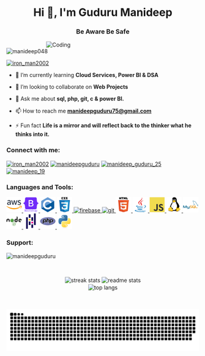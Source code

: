 
<h1 align="center">Hi 👋, I'm Guduru Manideep</h1>

<h3 align="center">Be Aware Be Safe</h3>
<img align="right" alt="Coding" width="400" src="https://media.tenor.com/rePDfDWO3XoAAAAd/hacking.gif">

<p align="left"> <img src="https://komarev.com/ghpvc/?username=manideep048&label=Profile%20views&color=0e75b6&style=flat" alt="manideep048" /> </p>

<p align="left"> <a href="https://twitter.com/iron_man2002" target="blank"><img src="https://img.shields.io/twitter/follow/iron_man2002?logo=twitter&style=for-the-badge" alt="iron_man2002" /></a> </p>

- 🌱 I’m currently learning **Cloud Services, Power BI & DSA**

- 👯 I’m looking to collaborate on **Web Projects**

- 💬 Ask me about **sql, php, git, c & power BI.**

- 📫 How to reach me **manideepguduru75@gmail.com**

- ⚡ Fun fact **Life is a mirror and will reflect back to the thinker what he thinks into it.**

<h3 align="left">Connect with me:</h3>
<p align="left">
<a href="https://twitter.com/iron_man2002" target="blank"><img align="center" src="https://raw.githubusercontent.com/rahuldkjain/github-profile-readme-generator/master/src/images/icons/Social/twitter.svg" alt="iron_man2002" height="30" width="40" /></a>
<a href="https://linkedin.com/in/manideepguduru" target="blank"><img align="center" src="https://raw.githubusercontent.com/rahuldkjain/github-profile-readme-generator/master/src/images/icons/Social/linked-in-alt.svg" alt="manideepguduru" height="30" width="40" /></a>
<a href="https://instagram.com/manideep_guduru_25" target="blank"><img align="center" src="https://raw.githubusercontent.com/rahuldkjain/github-profile-readme-generator/master/src/images/icons/Social/instagram.svg" alt="manideep_guduru_25" height="30" width="40" /></a>
<a href="https://www.codechef.com/users/manideep_19" target="blank"><img align="center" src="https://cdn.jsdelivr.net/npm/simple-icons@3.1.0/icons/codechef.svg" alt="manideep_19" height="30" width="40" /></a>
</p>

<h3 align="left">Languages and Tools:</h3>
<p align="left"> <a href="https://aws.amazon.com" target="_blank" rel="noreferrer"> <img src="https://raw.githubusercontent.com/devicons/devicon/master/icons/amazonwebservices/amazonwebservices-original-wordmark.svg" alt="aws" width="40" height="40"/> </a> <a href="https://getbootstrap.com" target="_blank" rel="noreferrer"> <img src="https://raw.githubusercontent.com/devicons/devicon/master/icons/bootstrap/bootstrap-plain-wordmark.svg" alt="bootstrap" width="40" height="40"/> </a> <a href="https://www.cprogramming.com/" target="_blank" rel="noreferrer"> <img src="https://raw.githubusercontent.com/devicons/devicon/master/icons/c/c-original.svg" alt="c" width="40" height="40"/> </a> <a href="https://www.w3schools.com/css/" target="_blank" rel="noreferrer"> <img src="https://raw.githubusercontent.com/devicons/devicon/master/icons/css3/css3-original-wordmark.svg" alt="css3" width="40" height="40"/> </a> <a href="https://firebase.google.com/" target="_blank" rel="noreferrer"> <img src="https://www.vectorlogo.zone/logos/firebase/firebase-icon.svg" alt="firebase" width="40" height="40"/> </a> <a href="https://git-scm.com/" target="_blank" rel="noreferrer"> <img src="https://www.vectorlogo.zone/logos/git-scm/git-scm-icon.svg" alt="git" width="40" height="40"/> </a> <a href="https://www.w3.org/html/" target="_blank" rel="noreferrer"> <img src="https://raw.githubusercontent.com/devicons/devicon/master/icons/html5/html5-original-wordmark.svg" alt="html5" width="40" height="40"/> </a> <a href="https://www.java.com" target="_blank" rel="noreferrer"> <img src="https://raw.githubusercontent.com/devicons/devicon/master/icons/java/java-original.svg" alt="java" width="40" height="40"/> </a> <a href="https://developer.mozilla.org/en-US/docs/Web/JavaScript" target="_blank" rel="noreferrer"> <img src="https://raw.githubusercontent.com/devicons/devicon/master/icons/javascript/javascript-original.svg" alt="javascript" width="40" height="40"/> </a> <a href="https://www.linux.org/" target="_blank" rel="noreferrer"> <img src="https://raw.githubusercontent.com/devicons/devicon/master/icons/linux/linux-original.svg" alt="linux" width="40" height="40"/> </a> <a href="https://www.mysql.com/" target="_blank" rel="noreferrer"> <img src="https://raw.githubusercontent.com/devicons/devicon/master/icons/mysql/mysql-original-wordmark.svg" alt="mysql" width="40" height="40"/> </a> <a href="https://nodejs.org" target="_blank" rel="noreferrer"> <img src="https://raw.githubusercontent.com/devicons/devicon/master/icons/nodejs/nodejs-original-wordmark.svg" alt="nodejs" width="40" height="40"/> </a> <a href="https://pandas.pydata.org/" target="_blank" rel="noreferrer"> <img src="https://raw.githubusercontent.com/devicons/devicon/2ae2a900d2f041da66e950e4d48052658d850630/icons/pandas/pandas-original.svg" alt="pandas" width="40" height="40"/> </a> <a href="https://www.php.net" target="_blank" rel="noreferrer"> <img src="https://raw.githubusercontent.com/devicons/devicon/master/icons/php/php-original.svg" alt="php" width="40" height="40"/> </a> <a href="https://www.python.org" target="_blank" rel="noreferrer"> <img src="https://raw.githubusercontent.com/devicons/devicon/master/icons/python/python-original.svg" alt="python" width="40" height="40"/> </a> </p>

<h3 align="left">Support:</h3>
<p><a href="https://www.buymeacoffee.com/manideepguduru"> <img align="left" src="https://cdn.buymeacoffee.com/buttons/v2/default-yellow.png" height="50" width="210" alt="manideepguduru" /></a></p><br><be>


<h2></h2>
<br>
<div align="center">
  <img width=390 src="https://github-readme-streak-stats.herokuapp.com/?user=manideep048&count_private=true&theme=react&border_radius=10" alt="streak stats"/>
  <img width=390 src="https://github-readme-stats.vercel.app/api?username=manideep048&count_private=true&show_icons=true&theme=react&rank_icon=github&border_radius=10" alt="readme stats" />
  <br/>
 <img width=325 align="center" src="https://github-readme-stats.vercel.app/api/top-langs/?username=manideep048&hide=html&langs_count=8&layout=compact&theme=react&border_radius=10&size_weight=0.5&count_weight=0.5&exclude_repo=github-readme-stats" alt="top langs" />

</div>
<br/><br/>


![Snake animation](https://raw.githubusercontent.com/manideep048/manideep048/output/github-contribution-grid-snake-dark.svg)
